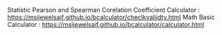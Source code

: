 Statistic Pearson and Spearman Corelation Coefficient Calculator : https://msijewelsaif.github.io/bcalculator/checlkvaliidty.html
Math Basic Calculator : https://msijewelsaif.github.io/bcalculator/calculator.html

